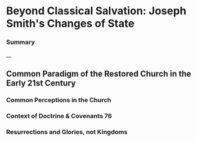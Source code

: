 # Beyond Classical Salvation: Joseph Smith's Changes of State
### Summary
__

## Common Paradigm of the Restored Church in the Early 21st Century
### Common Perceptions in the Church

### Context of Doctrine & Covenants 76

### Resurrections and Glories, not Kingdoms



